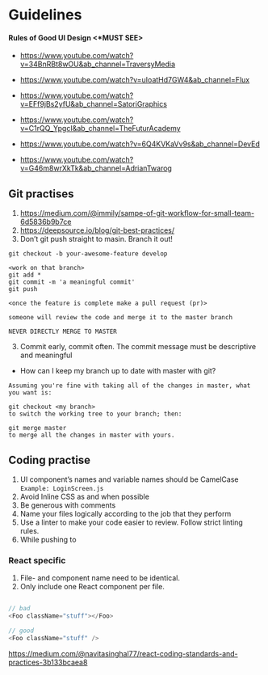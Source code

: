 # Guidelines

####  Rules of Good UI Design <*MUST SEE>

* https://www.youtube.com/watch?v=34BnRBt8wOU&ab_channel=TraversyMedia
* https://www.youtube.com/watch?v=uIoatHd7GW4&ab_channel=Flux
* https://www.youtube.com/watch?v=EFf9jBs2yfU&ab_channel=SatoriGraphics
* https://www.youtube.com/watch?v=C1rQQ_YpgcI&ab_channel=TheFuturAcademy
* https://www.youtube.com/watch?v=6Q4KVKaVv9s&ab_channel=DevEd

* https://www.youtube.com/watch?v=G46m8wrXkTk&ab_channel=AdrianTwarog

## Git practises

1. https://medium.com/@immily/sampe-of-git-workflow-for-small-team-6d5836b9b7ce
2. https://deepsource.io/blog/git-best-practices/
3. Don’t git push straight to masin. Branch it out!

```
git checkout -b your-awesome-feature develop

<work on that branch>
git add *
git commit -m 'a meaningful commit'
git push

<once the feature is complete make a pull request (pr)>

someone will review the code and merge it to the master branch

NEVER DIRECTLY MERGE TO MASTER
```

3. Commit early, commit often. The commit message must be descriptive and meaningful 

- How can I keep my branch up to date with master with git?

```
Assuming you're fine with taking all of the changes in master, what you want is:

git checkout <my branch>
to switch the working tree to your branch; then:

git merge master
to merge all the changes in master with yours.
```


## Coding practise

1. UI component’s names  and variable names should be CamelCase ``` Example: LoginScreen.js ```
2. Avoid Inline CSS as and when possible
3. Be generous with comments
4. Name your files logically according to the job that they perform
5. Use a linter to make your code easier to review. Follow strict linting rules.
6. While pushing to 


### React specific

1. File- and component name need to be identical.
2. Only include one React component per file.

```javascript

// bad
<Foo className="stuff"></Foo>

// good
<Foo className="stuff" />
```

https://medium.com/@navitasinghal77/react-coding-standards-and-practices-3b133bcaea8
